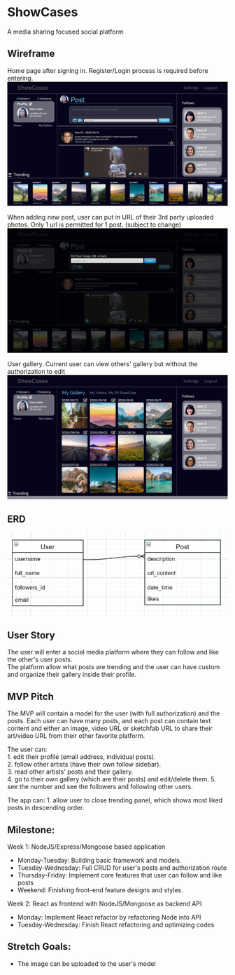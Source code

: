 # ShowCases
A media sharing focused social platform

## Wireframe
Home page after signing in. Register/Login process is required before entering.
![](public/assets/Presentation/Home.jpg)

When adding new post, user can put in URL of their 3rd party uploaded photos. Only 1 url is permitted for 1 post. (subject to change)
![](public/assets/Presentation/Home_ModalURL.jpg)

User gallery. Current user can view others' gallery but without the authorization to edit
![](public/assets/Presentation/User_Gallery.jpg)

## ERD
![](public/assets/Presentation/ERD.JPG)

## User Story
The user will enter a social media platform where they can follow and like the other's user posts.<br> 
The platform allow what posts are trending and the user can have custom and organize their gallery inside their profile. <br>

## MVP Pitch
The MVP will contain a model for the user (with full authorization) and the posts. Each user can have many posts, and each post can contain text content and either an image, video URL or sketchfab URL to share their art/video URL from their other favorite platform. <br>

The user can: <br>
    1. edit their profile (email address, individual posts). <br>
    2. follow other artists (have their own follow sidebar). <br>
    3. read other artists' posts and their gallery. <br>
    4. go to their own gallery (which are their posts) and edit/delete them. 
    5. see the number and see the followers and following other users. <br>

The app can:
    1. allow user to close trending panel, which shows most liked posts in descending order. 

## Milestone:
Week 1: NodeJS/Express/Mongoose based application <br>
- Monday-Tuesday: Building basic framework and models. <br>
- Tuesday-Wednesday: Full CRUD for user's posts and authorization route <br>
- Thursday-Friday: Implement core features that user can follow and like posts <br>
- Weekend: Finishing front-end feature designs and styles. <br>

Week 2: React as frontend with NodeJS/Mongoose as backend API<br>
- Monday: Implement React refactor by refactoring Node into API <br>
- Tuesday-Wednesday: Finish React refactoring and optimizing codes <br>

## Stretch Goals:
- The image can be uploaded to the user's model <br>
